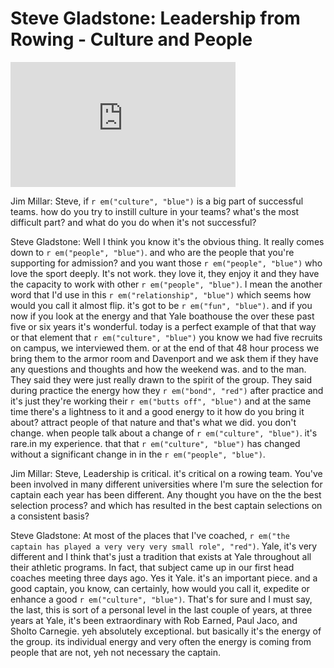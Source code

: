 # Steve Gladstone: Leadership from Rowing - Culture and People


<iframe width="360" height="200" src="https://www.youtube.com/embed/2onTdSMBOXY" title="Steve Gladstone on Culture and Leadership" frameborder="0" allow="accelerometer; autoplay; clipboard-write; encrypted-media; gyroscope; picture-in-picture" allowfullscreen></iframe>


Jim Millar: Steve, if `r em("culture", "blue")` is a big part of successful teams. how do you try to instill culture in your teams? what's the most difficult part? and what do you do when it's not successful? 

Steve Gladstone: Well I think you know it's the obvious thing. It really comes down to `r em("people", "blue")`. and who are the people that you're supporting for admission? and you want those `r em("people", "blue")` who love the sport deeply. It's not work. they love it, they enjoy it and they have the capacity to work with other `r em("people", "blue")`. I mean the another word that I'd use in this `r em("relationship", "blue")` which seems how would you call it almost flip. it's got to be `r em("fun", "blue")`. and if you now if you look at the energy and that Yale boathouse the over these past five or six years it's wonderful. today is a perfect example of that that way or that element that `r em("culture", "blue")` you know we had five recruits on campus, we interviewed them. or at the end of that 48 hour process we bring them to the armor room and Davenport and we ask them if they have any questions and thoughts and how the weekend was. and to the man. They said they were just really drawn to the spirit of the group. They said during practice the energy how they `r em("bond", "red")` after practice and it's just they're working their `r em("butts off", "blue")` and at the same time there's a lightness to it and a good energy to it how do you bring it about? attract people of that nature and that's what we did. you don't change. when people talk about a change of `r em("culture", "blue")`. it's rare.in my experience. that that `r em("culture", "blue")` has changed without a significant change in in the `r em("people", "blue")`. 

Jim Millar: Steve, Leadership is critical. it's critical on a rowing team. You've been involved in many different universities where I'm sure the selection for captain each year has been different. Any thought you have on the the best selection process? and which has resulted in the best captain selections on a consistent basis?

Steve Gladstone: At most of the places that I've coached, `r em("the captain has played a very very very small role", "red")`. Yale, it's very different and I think that's just a tradition that exists at Yale throughout all their athletic programs. In fact, that subject came up in our first head coaches meeting three days ago. Yes it Yale. it's an important piece. and a good captain, you know, can certainly, how would you call it, expedite or enhance a good `r em("culture", "blue")`. That's for sure and I must say, the last, this is sort of a personal level in the last couple of years, at three years at Yale, it's been extraordinary with Rob Earned, Paul Jaco, and Sholto Carnegie. yeh absolutely exceptional. but basically it's the energy of the group. its individual energy and very often the energy is coming from people that are not, yeh not necessary the captain.



